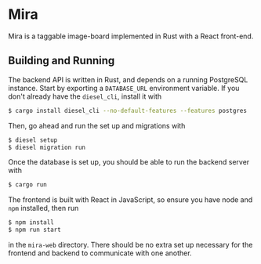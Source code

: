 # Mira

Mira is a taggable image-board implemented in Rust with a React front-end.

## Building and Running

The backend API is written in Rust, and depends on a running PostgreSQL instance. Start by exporting a `DATABASE_URL`
environment variable. If you don't already have the `diesel_cli`, install it with
```sh
$ cargo install diesel_cli --no-default-features --features postgres
```

Then, go ahead and run the set up and migrations with

```sh
$ diesel setup
$ diesel migration run
```

Once the database is set up, you should be able to run the backend server with

```sh
$ cargo run
```

The frontend is built with React in JavaScript, so ensure you have node and `npm` installed, then run

```sh
$ npm install
$ npm run start
```

in the `mira-web` directory. There should be no extra set up necessary for the frontend and backend to communicate with one another.
